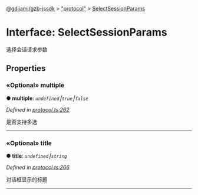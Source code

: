 [@gdjiami/gzb-jssdk](../README.md) > ["protocol"](../modules/_protocol_.md) > [SelectSessionParams](../interfaces/_protocol_.selectsessionparams.md)



# Interface: SelectSessionParams


选择会话请求参数


## Properties
<a id="multiple"></a>

### «Optional» multiple

**●  multiple**:  *`undefined`⎮`true`⎮`false`* 

*Defined in [protocol.ts:262](https://github.com/jmopen/gzb-jssdk/blob/c7f8f52/src/protocol.ts#L262)*



是否支持多选




___

<a id="title"></a>

### «Optional» title

**●  title**:  *`undefined`⎮`string`* 

*Defined in [protocol.ts:266](https://github.com/jmopen/gzb-jssdk/blob/c7f8f52/src/protocol.ts#L266)*



对话框显示的标题




___


